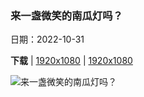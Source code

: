### 来一盏微笑的南瓜灯吗？

日期：2022-10-31

**下载**  |  [1920x1080](https://cn.bing.com/th?id=OHR.SmilingPunpkins2022_ZH-CN6763384812_1920x1080.jpg)  |  [1920x1080](https://cn.bing.com/th?id=OHR.SmilingPunpkins2022_ZH-CN6763384812_UHD.jpg)

![来一盏微笑的南瓜灯吗？](https://cn.bing.com/th?id=OHR.SmilingPunpkins2022_ZH-CN6763384812_1920x1080.jpg "神秘森林里木桌上的两个微笑的万圣节南瓜 (© sandsun/Getty Images)")

